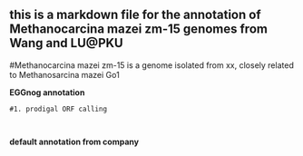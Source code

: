 ## this is a markdown file for the annotation of Methanocarcina mazei zm-15 genomes from Wang and LU@PKU

#Methanocarcina mazei zm-15 is a genome isolated from xx, closely related to Methanosarcina mazei Go1

**EGGnog annotation**

```
#1. prodigal ORF calling



```


**default annotation from company**
```

```
